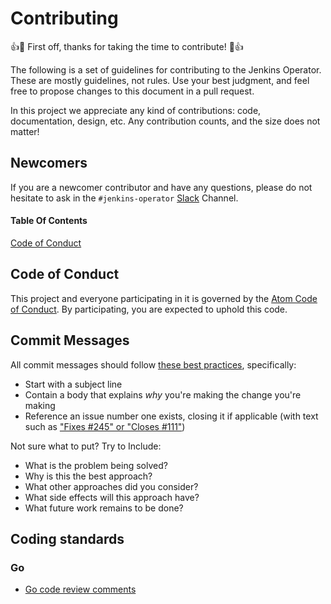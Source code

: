 # Contributing

:+1::tada: First off, thanks for taking the time to contribute! :tada::+1:

The following is a set of guidelines for contributing to the Jenkins Operator. These are mostly guidelines, not rules. 
Use your best judgment, and feel free to propose changes to this document in a pull request.

In this project we appreciate any kind of contributions: code, documentation, design, etc.
Any contribution counts, and the size does not matter!

## Newcomers

If you are a newcomer contributor and have any questions, please do not hesitate to ask in the `#jenkins-operator` [Slack](https://virtuslab-oss.slack.com) Channel.

#### Table Of Contents

[Code of Conduct](#code-of-conduct)

## Code of Conduct

This project and everyone participating in it is governed by the [Atom Code of Conduct](CODE_OF_CONDUCT.md). By participating, you are expected to uphold this code. 

## Commit Messages

All commit messages should follow
[these best practices](https://chris.beams.io/posts/git-commit/), specifically:

- Start with a subject line
- Contain a body that explains _why_ you're making the change you're making
- Reference an issue number one exists, closing it if applicable (with text such
  as
  ["Fixes #245" or "Closes #111"](https://help.github.com/articles/closing-issues-using-keywords/))

Not sure what to put? Try to Include:

- What is the problem being solved?
- Why is this the best approach?
- What other approaches did you consider?
- What side effects will this approach have?
- What future work remains to be done?

## Coding standards

### Go

- [Go code review comments](https://github.com/golang/go/wiki/CodeReviewComments)
